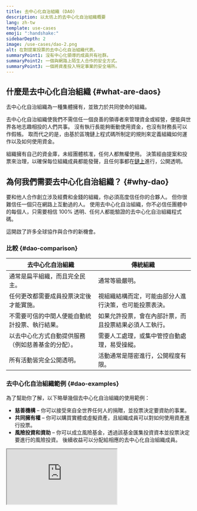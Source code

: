 ```yaml
---
title: 去中心化自治組織 (DAO)
description: 以太坊上的去中心化自治組織概要
lang: zh-tw
template: use-cases
emoji: ":handshake:"
sidebarDepth: 2
image: /use-cases/dao-2.png
alt: 在對提案投票的去中心化自治組織代表。
summaryPoint1: 沒有中心化領導的成員共有社群。
summaryPoint2: 一個與網路上陌生人合作的安全方式。
summaryPoint3: 一個將資產投入特定事業的安全場所。
---
```


## 什麼是去中心化自治組織 {#what-are-daos}

去中心化自治組織為一種集體擁有，並致力於共同使命的組織。

去中心化自治組織使我們不需信任一個良善的領導者來管理資金或經營，便能與世界各地志趣相投的人們共事。 沒有執行長能夠衝動使用資金，也沒有財務長可以作假帳。 取而代之的是，由基於區塊鏈上程式碼所制定的規則來定義組織如何運作以及如何使用資金。

組織擁有自己的資金庫，未經團體核准，任何人都無權使用。 決策經由提案和投票來治理，以確保每位組織成員都能發聲，且任何事都在[鏈上](/glossary/#on-chain)進行，公開透明。

## 為何我們需要去中心化自治組織？ {#why-dao}

要和他人合作創立涉及經費和金錢的組織，你必須高度信任你的合夥人。 但你很難信任一個只在網路上互動過的人。 使用去中心化自治組織，你不必信任團體中的每個人，只需要相信 100% 透明、任何人都能驗證的去中心化自治組織程式碼。

這開啟了許多全球協作與合作的新機會。

### 比較 {#dao-comparison}

| 去中心化自治組織                  | 傳統組織                        |
| ------------------------- | --------------------------- |
| 通常是扁平組織，而且完全民主。           | 通常等級嚴明。                     |
| 任何更改都需要成員投票決定後才能實施。       | 視組織結構而定，可能由部分人進行決策，也可能投票表決。 |
| 不需要可信的中間人便能自動統計投票、執行結果。   | 如果允許投票，會在內部計票，而且投票結果必須人工執行。 |
| 以去中心化方式自動提供服務（例如慈善基金的分配）。 | 需要人工處理，或集中管控自動處理，易受操縱。      |
| 所有活動皆完全公開透明。              | 活動通常是隱密進行，公開程度有限。           |

### 去中心化自治組織範例 {#dao-examples}

為了幫助你了解，以下略舉幾個去中心化自治組織的使用範例：

- **慈善機構** – 你可以接受來自全世界任何人的捐贈，並投票決定要資助的事業。
- **共同擁有權** – 你可以購買實體或虛擬資產，且組織成員可以對如何使用資產進行投票。
- **風險投資和資助** – 你可以成立風險基金，透過該基金匯集投資資本並投票決定要進行的風險投資。 後續收益可以分配給相應的去中心化自治組織成員。

<iframe src="https://embed.ted.com/talks/lang/en/scott_fitsimones_could_a_dao_build_the_next_great_city" ></p>

<h2 id="how-daos-work" spaces-before="0">
  去中心化自治組織如何運作？
</h2>

<p spaces-before="0">
  去中心化自治組織的基礎為其<a href="/glossary/#smart-contract">智慧型合約</a>，該合約定義組織的規則，並對該團體的資金庫進行規範。 一旦在以太坊上部署合約，除非投票通過，否則不能修改規則。 任何不符合程式碼規則和邏輯的行為都會失效。 由於資金庫也是以智慧型合約定義，因此任何人都無法不經團體核准而挪用資金。 這意味著去中心化自治組織不需要中心化管理機構。 相反地，團體會共同做出決定，而付款會在投票通過之後自動獲得授權。
</p>

<p spaces-before="0">
  之所以能夠做到這一點，是因為智慧型合約一旦部署於以太坊，就無法被篡改。 一切都是公開的，只要有人修改程式碼（去中心化自治組織的規則）就會被發現。
</p>

<h2 id="ethereum-and-daos" spaces-before="0">
  以太坊與去中心化自治組織
</h2>

<p spaces-before="0">
  以太坊為去中心化自治組織提供了極佳的基礎，原因如下：
</p>

<ul>
  <li>
    以太坊本身的共識足夠去中心化，同時建立已久，足以讓組織信任其網路。
  </li>
  <li>
    智慧型合約程式碼部署後便無法修改，即使是所有人亦然。 這使得去中心化自治組織可以完全按照程式設定的規則運作。
  </li>
  <li>
    智慧型合約可以發送/接收資金。 如果少了這點，你就需要可信的中間人來管理團體的資金。
  </li>
  <li>
    事實證明，比起競爭，以太坊社群更趨向合作，使得最佳做法和支援系統得以快速發展。
  </li>
</ul>

<h2 id="dao-governance" spaces-before="0">
  去中心化自治組織的治理
</h2>

<p spaces-before="0">
  治理去中心化自治組織時有許多考量，例如投票及提案該如何運作。
</p>

<h3 id="governance-delegation" spaces-before="0">
  授權
</h3>

<p spaces-before="0">
  委託類似去中心化自治組織版本的代議民主。 代幣持有者向自我提名、並承諾管理協定且掌握最新消息的使用者委託選票。
</p>

<h4 id="governance-example" spaces-before="0">
  知名案例
</h4>

<p spaces-before="0">
  <a href="https://claim.ens.domains/delegate-ranking">以太坊名稱服務</a> – 以太坊名稱服務持有者可將其選票委託給參與活動的社群成員，以代表他們。
</p>

<h3 id="governance-example" spaces-before="0">
  自動交易治理
</h3>

<p spaces-before="0">
  在許多去中心化自治組織中，如達法定人數的成員投票同意，交易將自動執行。
</p>

<h4 id="governance-example" spaces-before="0">
  知名案例
</h4>

<p spaces-before="0">
  <a href="https://nouns.wtf">Nouns</a> – 在去中心化組織 Nouns 中，如票數達法定數量且大多數票投票同意，只要不被創辦人所否決，交易就會自動執行。
</p>

<h3 id="governance-example" spaces-before="0">
  多簽治理
</h3>

<p spaces-before="0">
  雖然去中心化自治組織可有成千上萬的投票成員，資金可存放在一個由 5-20 名受信任且通常資訊公開（有社群所知的公開身份）的活躍社群成員共管的<a href="/glossary/#wallet">錢包</a>中。 投票後，<a href="/glossary/#multisig">多簽</a>簽署人會執行社群的意願。
</p>

<h2 id="dao-laws" spaces-before="0">
  去中心化自治組織相關法律
</h2>

<p spaces-before="0">
  1977 年，懷俄明州創造了有限責任公司制度，以保護企業家並限定其責任。 更近期，懷俄明州首創去中心化自治組織相關法律，給予去中心化自治組織法律地位。 目前，懷俄明州、佛蒙特州以及維京群島皆建立某種形式的去中心化自治組織相關法律。
</p>

<h3 id="law-example" spaces-before="0">
  知名案例
</h3>

<p spaces-before="0">
  <a href="https://citydao.io">CityDAO</a> – CityDAO 透過懷俄明州去中心化自治組織的相關法律購買了黃石國家公園附近 40 英畝的地。
</p>

<h2 id="dao-membership" spaces-before="0">
  去中心化自治組織成員
</h2>

<p spaces-before="0">
  去中心化自治組織的成員有多種模式。 成員可以決定投票方式和去中心化自治組織的其他重要事務。
</p>

<h3 id="token-based-membership" spaces-before="0">
  代幣型成員
</h3>

<p spaces-before="0">
  通常完全<a href="/glossary/#permissionless">無需許可</a>，視所用的代幣而定。 這類治理代幣大部分都能在<a href="/glossary/#dex">去中心化交易所</a>自由交易，無需許可。 其他少部分則必須透過提供流動性或其他某些「工作量證明」來賺取。 無論是哪一種方式，只要持有代幣就能獲得投票權。
</p>

<p spaces-before="0">
  <em x-id="4">通常用於治理廣泛的去中心化協定及/或代幣本身。</em>
</p>

<h4 id="token-example" spaces-before="0">
  知名案例
</h4>

<p spaces-before="0">
  <a href="https://makerdao.com">MakerDAO</a> – MakerDAO 的代幣 MKR 在去中心化交易所廣泛提供，且任何人皆可買進投票權來決定 Maker 協定的未來。
</p>

<h3 id="share-based-membership" spaces-before="0">
  股份型成員
</h3>

<p spaces-before="0">
  股份型去中心化自治組織擁的許可制程度更高，但仍然相當公開。 任何潛在的成員都可以申請加入去中心化自治組織，通常以代幣或工作的形式提供有價值的貢獻。 股份代表直接投票權及所有權。 成員可以隨時帶著自己所佔的資金庫股份退出。
</p>

<p spaces-before="0">
  <em x-id="4">通常用於關係較為緊密、以人為中心的組織，例如慈善機構、勞工團體、投資俱樂部等， 也可以治理協定及代幣。</em>
</p>

<h4 id="share-example" spaces-before="0">
  知名案例
</h4>

<p spaces-before="0">
  <a href="http://molochdao.com/">MolochDAO</a> – MolochDAO 致力於資助以太坊專案。 想加入為成員必須提出申請，以便團體評估你是否具備必要的專業知識和資本來對潛在的受資助者作出明智判斷。 你無法直接在公開市場購買加入該去中心化自治組織的資格。
</p>

<h3 id="reputation-based-membership" spaces-before="0">
  信譽型成員
</h3>

<p spaces-before="0">
  信譽代表參與證明，並能授予去中心化自治組織的投票權。 不同於代幣型或股份型成員，信譽型去中心化自治組織不會將所有權轉讓給貢獻者。 信譽不能購買、移轉或委託；去中心化自治組織成員必須透過參與來獲得信譽。 鏈上投票無需許可，潛在成員可以自由提出加入去中心化自治組織的申請，並要求獲得信譽和代幣作為其貢獻的獎勵。
</p>

<p spaces-before="0">
  <em x-id="4">通常用於協定和<a href="/glossary/#dapp">去中心化應用程式</a>的去中心化開發及治理，但也非常適合各種組織，如慈善機構、勞工團體、投資俱樂部等。</em>
</p>

<h4 id="reputation-example" spaces-before="0">
  知名案例
</h4>

<p spaces-before="0">
  <a href="https://DXdao.eth.limo">DXdao</a> – DXdao 是一個全球主權聯合組織，自 2019 年以來一直致力於建構與治理去中心化協定和應用程式。 它利用信譽型治理和<a href="/glossary/#holographic-consensus">全局共識</a>來協調和管理資金，這意味著沒有人可以透過金錢來影響其未來或治理決策。
</p>

<h2 id="join-start-a-dao" spaces-before="0">
  參與/建立去中心化自治組織
</h2>

<h3 id="join-a-dao" spaces-before="0">
  加入去中心化自治組織 (DAO)
</h3>

<ul>
  <li>
    <a href="/community/get-involved/#decentralized-autonomous-organizations-daos">以太坊社群去中心化自治組織</a>
  </li>
  <li>
    <a href="https://app.daohaus.club/explore">DAOHaus 的去中心化自治組織清單</a>
  </li>
  <li>
    <a href="https://www.tally.xyz">Tally.xyz 的去中心化自治組織清單</a>
  </li>
</ul>

<h3 id="start-a-dao" spaces-before="0">
  建立去中心化自治組織
</h3>

<ul>
  <li>
    <a href="https://app.daohaus.club/summon">使用 DAOHaus 建立去中心化自治組織</a>
  </li>
  <li>
    <a href="https://www.tally.xyz/add-a-dao">使用 Tally 建立一個治理者型去中心化自治組織</a>
  </li>
  <li>
    <a href="https://aragon.org/product">建立由 Aragon 支援的去中心化自治組織</a>
  </li>
  <li>
    <a href="https://colony.io/">建立 colony</a>
  </li>
  <li>
    <a href="https://alchemy.daostack.io/daos/create">使用 DAOstack 全局共識建立去中心化自治組織</a>
  </li>
</ul>

<h2 id="further-reading" spaces-before="0">
  延伸閱讀
</h2>

<h3 id="dao-articles" spaces-before="0">
  去中心化自治組織相關文章
</h3>

<ul>
  <li>
    <a href="https://aragon.org/dao">什麼是去中心化自治組織？</a>– <a href="https://aragon.org/">Aragon</a>
  </li>
  <li>
    <a href="https://wiki.metagame.wtf/docs/great-houses/house-of-daos">去中心化自治組織之家</a> – <a href="https://wiki.metagame.wtf/">Metagame</a>
  </li>
  <li>
    <a href="https://daohaus.substack.com/p/-what-is-a-dao-and-what-is-it-for">何謂去中心化自治組織？它有何用途？</a>– <a href="https://daohaus.club/">DAOhaus</a>
  </li>
  <li>
    <a href="https://daohaus.substack.com/p/four-and-a-half-steps-to-start-a">如何創立由去中心化自治組織支援的數位社群</a> – <a href="https://daohaus.club/">DAOhaus</a>
  </li>
  <li>
    <a href="https://coinmarketcap.com/alexandria/article/what-is-a-dao">什麼是去中心化自治組織？</a>– <a href="https://coinmarketcap.com">Coinmarketcap</a>
  </li>
  <li>
    <a href="https://medium.com/daostack/holographic-consensus-part-1-116a73ba1e1c">什麼是全局共識？</a>- <a href="https://daostack.io/">DAOstack</a>
  </li>
  <li>
    <a href="https://vitalik.eth.limo/general/2022/09/20/daos.html">Vitalik，《去中心化自治組織並非法人團體：去中心化在自治組織裡的重要之處》</a>
  </li>
  <li>
    <a href="https://blog.ethereum.org/2014/05/06/daos-dacs-das-and-more-an-incomplete-terminology-guide">去中心化自治組織、去中心化自治公司、去中心化應用程式等：不完整術語指引</a> - <a href="https://blog.ethereum.org">以太坊部落格</a>
  </li>
</ul>

<h3 id="videos" spaces-before="0">
  影片
</h3>

<ul>
  <li>
    <a href="https://youtu.be/KHm0uUPqmVE">什麼是加密貨幣世界的去中心化自治組織？</a>
  </li>
  <li>
    <a href="https://www.ted.com/talks/scott_fitsimones_could_a_dao_build_the_next_great_city">一個去中心化自治組織是否能建立一座城市？</a>– <a href="https://www.ted.com/">TED</a>
  </li>
</ul>
